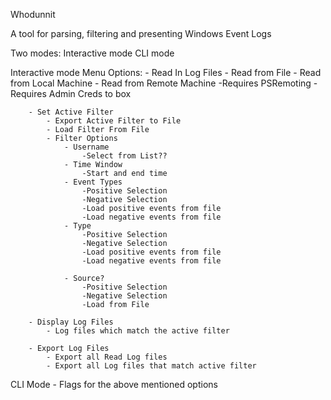 Whodunnit

A tool for parsing, filtering and presenting Windows Event Logs

Two modes:
	Interactive mode
	CLI mode

Interactive mode
	Menu Options:
		- Read In Log Files
			- Read from File
			- Read from Local Machine
			- Read from Remote Machine
				-Requires PSRemoting
				-Requires Admin Creds to box

		- Set Active Filter
			- Export Active Filter to File
			- Load Filter From File
			- Filter Options
				- Username
					-Select from List??
				- Time Window
					-Start and end time
				- Event Types
					-Positive Selection
					-Negative Selection
					-Load positive events from file
					-Load negative events from file
				- Type
					-Positive Selection
					-Negative Selection
					-Load positive events from file
					-Load negative events from file
				
				- Source?
					-Positive Selection
					-Negative Selection
					-Load from File

		- Display Log Files
			- Log files which match the active filter

		- Export Log Files
			- Export all Read Log files
			- Export all Log files that match active filter

CLI Mode
	- Flags for the above mentioned options

